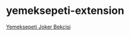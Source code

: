 # yemeksepeti-extension

[Yemeksepeti Joker Bekçisi](https://chrome.google.com/webstore/detail/gdjgoocinndilnjfebkddgbbeafindle)
